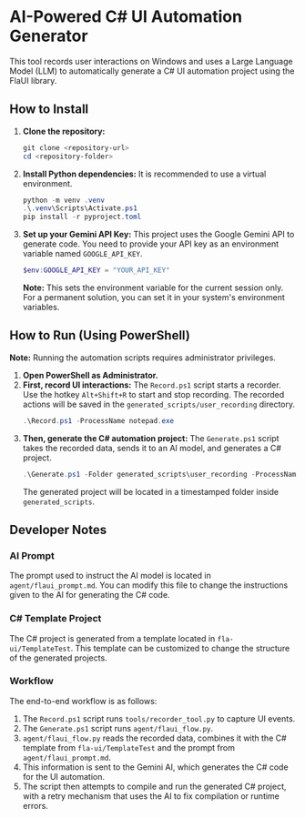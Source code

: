 # AI-Powered C# UI Automation Generator

This tool records user interactions on Windows and uses a Large Language Model (LLM) to automatically generate a C# UI automation project using the FlaUI library.

## How to Install

1.  **Clone the repository:**
    ```powershell
    git clone <repository-url>
    cd <repository-folder>
    ```
2.  **Install Python dependencies:**
    It is recommended to use a virtual environment.
    ```powershell
    python -m venv .venv
    .\.venv\Scripts\Activate.ps1
    pip install -r pyproject.toml
    ```
3.  **Set up your Gemini API Key:**
    This project uses the Google Gemini API to generate code. You need to provide your API key as an environment variable named `GOOGLE_API_KEY`.
    ```powershell
    $env:GOOGLE_API_KEY = "YOUR_API_KEY"
    ```
    **Note:** This sets the environment variable for the current session only. For a permanent solution, you can set it in your system's environment variables.

## How to Run (Using PowerShell)

**Note:** Running the automation scripts requires administrator privileges.

1.  **Open PowerShell as Administrator.**
2.  **First, record UI interactions:**
    The `Record.ps1` script starts a recorder. Use the hotkey `Alt+Shift+R` to start and stop recording. The recorded actions will be saved in the `generated_scripts/user_recording` directory.
    ```powershell
    .\Record.ps1 -ProcessName notepad.exe
    ```
3.  **Then, generate the C# automation project:**
    The `Generate.ps1` script takes the recorded data, sends it to an AI model, and generates a C# project.
    ```powershell
    .\Generate.ps1 -Folder generated_scripts\user_recording -ProcessName notepad.exe
    ```
    The generated project will be located in a timestamped folder inside `generated_scripts`.

## Developer Notes

### AI Prompt

The prompt used to instruct the AI model is located in `agent/flaui_prompt.md`. You can modify this file to change the instructions given to the AI for generating the C# code.

### C# Template Project

The C# project is generated from a template located in `fla-ui/TemplateTest`. This template can be customized to change the structure of the generated projects.

### Workflow

The end-to-end workflow is as follows:
1.  The `Record.ps1` script runs `tools/recorder_tool.py` to capture UI events.
2.  The `Generate.ps1` script runs `agent/flaui_flow.py`.
3.  `agent/flaui_flow.py` reads the recorded data, combines it with the C# template from `fla-ui/TemplateTest` and the prompt from `agent/flaui_prompt.md`.
4.  This information is sent to the Gemini AI, which generates the C# code for the UI automation.
5.  The script then attempts to compile and run the generated C# project, with a retry mechanism that uses the AI to fix compilation or runtime errors.